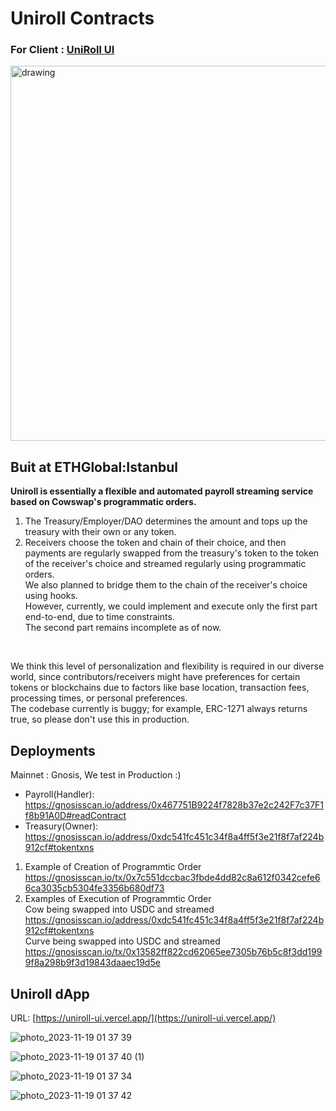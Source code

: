 # Uniroll Contracts
### For Client : [UniRoll UI](https://github.com/karooolis/uniroll-ui) 
<img src="https://github.com/abhishekvispute/uniroll-contracts/assets/46760063/cf55f79f-b781-4051-8373-49516415664c" alt="drawing" width="600"/>

## Buit at ETHGlobal:Istanbul 

**Uniroll is essentially a flexible and automated payroll streaming service based on Cowswap's programmatic orders.**</br>

1. The Treasury/Employer/DAO determines the amount and tops up the treasury with their own or any token.</br> 
2. Receivers choose the token and chain of their choice, and then payments are regularly swapped from the treasury's token to the token of the receiver's choice and streamed regularly using programmatic orders.</br> 
We also planned to bridge them to the chain of the receiver's choice using hooks.</br> 
However, currently, we could implement and execute only the first part end-to-end, due to time constraints. </br>
The second part remains incomplete as of now. </br>
</br>

We think this level of personalization and flexibility is required in our diverse world, since contributors/receivers might have preferences for certain tokens or blockchains due to factors like base location, transaction fees, processing times, or personal preferences. </br>
The codebase currently is buggy; for example, ERC-1271 always returns true, so please don't use this in production. </br>

## Deployments

Mainnet : Gnosis, We test in Production :) </br>
- Payroll(Handler): https://gnosisscan.io/address/0x467751B9224f7828b37e2c242F7c37F1f8b91A0D#readContract </br>
- Treasury(Owner): https://gnosisscan.io/address/0xdc541fc451c34f8a4ff5f3e21f8f7af224b912cf#tokentxns </br>

1. Example of Creation of Programmtic Order </br>
https://gnosisscan.io/tx/0x7c551dccbac3fbde4dd82c8a612f0342cefe66ca3035cb5304fe3356b680df73 </br>
2. Examples of Execution of Programmtic Order  </br>
Cow being swapped into USDC and streamed </br>
https://gnosisscan.io/address/0xdc541fc451c34f8a4ff5f3e21f8f7af224b912cf#tokentxns </br>
Curve being swapped into USDC and streamed </br>
https://gnosisscan.io/tx/0x13582ff822cd62065ee7305b76b5c8f3dd1999f8a298b9f3d19843daaec19d5e </br>

## Uniroll dApp

URL: [https://uniroll-ui.vercel.app/](https://uniroll-ui.vercel.app/)

![photo_2023-11-19 01 37 39](https://github.com/abhishekvispute/uniroll-contracts/assets/3159964/11fc70a6-2101-4006-83ff-fab09c1c87ea)

![photo_2023-11-19 01 37 40 (1)](https://github.com/abhishekvispute/uniroll-contracts/assets/3159964/a3cbd917-71f7-496b-add7-2dfb7beca493)

![photo_2023-11-19 01 37 34](https://github.com/abhishekvispute/uniroll-contracts/assets/3159964/1bcc1529-1a79-4b81-8c1d-4004fba677d2)

![photo_2023-11-19 01 37 42](https://github.com/abhishekvispute/uniroll-contracts/assets/3159964/8eeaadd6-20e2-4f9b-8771-bf33f1d3997f)

